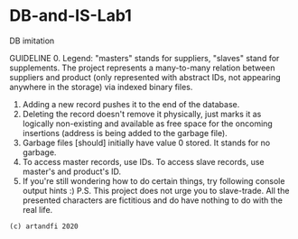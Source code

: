 # DB-and-IS-Lab1
DB imitation

GUIDELINE
0. Legend: "masters" stands for suppliers, "slaves" stand for supplements. The project represents a many-to-many relation between suppliers and product (only represented with abstract IDs, not appearing anywhere in the storage) via indexed binary files.
1. Adding a new record pushes it to the end of the database.
2. Deleting the record doesn't remove it physically, just marks it as logically non-existing and available as free space for the oncoming insertions (address is being added to the garbage file).
3. Garbage files [should] initially have value 0 stored. It stands for no garbage.
4. To access master records, use IDs. To access slave records, use master's and product's ID.
5. If you're still wondering how to do certain things, try following console output hints :)
P.S. This project does not urge you to slave-trade. All the presented characters are fictitious and do have nothing to do with the real life.

~~~~~~~~~
(c) artandfi 2020
